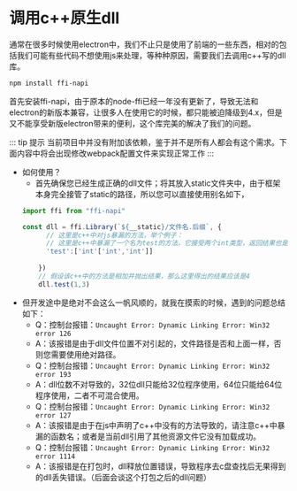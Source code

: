 # 调用c++原生dll
通常在很多时候使用electron中，我们不止只是使用了前端的一些东西，相对的包括我们可能有些代码不想使用js来处理，等种种原因，需要我们去调用c++写的dll库。

```bash
npm install ffi-napi
```

首先安装ffi-napi，由于原本的node-ffi已经一年没有更新了，导致无法和electron的新版本兼容，让很多人在使用它的时候，都只能被迫降级到4.x，但是又不能享受新版electron带来的便利，这个库完美的解决了我们的问题。

::: tip 提示
当前项目中并没有附加该依赖，鉴于并不是所有人都会有这个需求。下面内容中将会出现修改webpack配置文件来实现正常工作
:::

- 如何使用？
    - 首先确保您已经生成正确的dll文件；将其放入static文件夹中，由于框架本身完全接管了static的路径，所以您可以直接使用别名如下，
    ```JavaScript
    import ffi from "ffi-napi"

    const dll = ffi.Library(`${__static}/文件名.后缀`, {
          // 这里是c++中对js暴漏的方法，举个例子：
          // 这里是c++中暴漏了一个名为test的方法，它接受两个int类型，返回结果也是int类型
          'test':['int'['int','int']]
          
        })
        // 假设该c++中的方法是相加并抛出结果，那么这里得出的结果应该是4
        dll.test(1,3)
    ```
- 但开发途中是绝对不会这么一帆风顺的，就我在摸索的时候，遇到的问题总结如下：
    - Q：控制台报错：`Uncaught Error: Dynamic Linking Error: Win32 error 126`
    - A：该报错是由于dll文件位置不对引起的，文件路径是否和上面一样，否则您需要使用绝对路径。
    - Q：控制台报错：`Uncaught Error: Dynamic Linking Error: Win32 error 193`
    - A：dll位数不对导致的，32位dll只能给32位程序使用，64位只能给64位程序使用，二者不可混合使用。
    - Q：控制台报错：`Uncaught Error: Dynamic Linking Error: Win32 error 127`
    - A：该报错是由于在js中声明了c++中没有的方法导致的，请注意c++中暴漏的函数名；或者是当前dll引用了其他资源文件它没有加载成功。
    - Q：控制台报错：`Uncaught Error: Dynamic Linking Error: Win32 error 1114`
    - A：该报错是在打包时，dll释放位置错误，导致程序去c盘查找后无果得到的dll丢失错误。（后面会谈这个打包之后的dll问题）
    